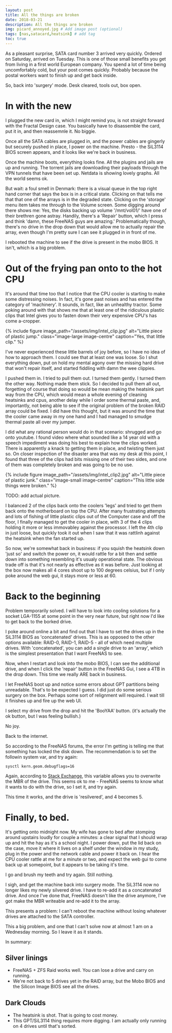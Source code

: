 ```yaml
---
layout: post
title: All the things are broken
date: 2018-03-21
description: All the things are broken
img: picard_annoyed.jpg # Add image post (optional)
tags: [nas,satacard,heatsink] # add tag
toc: true
---
```


As a pleasant surprise, SATA card number 3 arrived very quickly. Ordered on Saturday, arrived on Tuesday. This is one of those small benefits you get from living in a first world European company. You spend a lot of time being uncomfortably cold, but your post comes quickly. Probably because the postal workers want to finish up and get back inside.

So, back into 'surgery' mode. Desk cleared, tools out, box open.

# In with the new

I plugged the new card in, which I might remind you, is not straight forward with the Fractal Design case. You basically have to disassemble the card, put it in, and then reassemnle it. No biggie.

Once all the SATA cables are plugged in, and the power cables are gingerly but securely pushed in place, I power on the machine. Presto - the SiL3114 BIOS screen appears, and it looks like we're back in business.

Once the machine boots, everything looks fine. All the plugins and jails are up and running. The torrent jails are downloading their payloads through the VPN tunnels that have been set up. Netdata is showing lovely graphs. All the world seems ok.

But wait: a foul smell in Denmark: there is a visual queue in the top right hand corner that says the box is in a critical state. Clicking on that tells me that that one of the arrays is in the degraded state. Clicking on the 'storage' menu item takes me through to the Volume screen. Some digging around there shows me: Yes, the disks backing up volume '/mnt/vol01/' have one of their brethren gone astray. Handily, there's a 'Repair' button, which I press and think 'damn, these FreeNAS guys are amazing.' Problematically though, there's no drive in the drop down that would allow me to actually repair the array, even though I'm pretty sure I can see it plugged in in front of me.

I rebooted the machine to see if the drive is present in the mobo BIOS. It isn't, which is a big problem.

# Out of the frying pan onto to the hot CPU

It's around that time too that I notice that the CPU cooler is starting to make some distressing noises. In fact, it's gone past noises and has entered the category of 'machinery'. It sounds, in fact, like an unhealthy tractor. Some poking around with that shows me that at least one of the ridiculous plastic clips that Intel gives you to fasten down their very expensive CPU's has come a-cropper.

{% include figure image_path="/assets/img/intel_clip.jpg" alt="Little piece of plastic jump." class="image-large image-centre" caption="Yes, that little clip." %}

I've never experienced these little barrels of joy before, so I have no idea of how to approach them. I could see that at least one was loose. So I shut everything down, put on hold my mental agony over the missing hard drive that won't repair itself, and started fiddling with damn the wee clippies.

I pushed them in. I tried to pull them out. I turned them gently. I turned them the other way. Nothing made them stick. So I decided to pull them all out, forgetting of course that doing so would be mean making the heatsink part way from the CPU, which would mean a whole evening of cleaning heatsinks and cpus, another delay while I order some thermal paste, and, importantly, not being able to see if the original problem of the broken RAID array could be fixed. I did have this thought, but it was around the time that the cooler came away in my one hand and I had managed to smudge thermal paste all over my jumper.

I did what any rational person would do in that scenario: shrugged and go onto youtube. I found video where what sounded like a 14 year old with a speech impediment was doing his best to explain how the clips worked. There is apparently a knack to getting them in place, and twisting them just so. On closer inspection of the disaster area that was my desk at this point, I found that three of the clips had bits missing one of their two sides, and one of them was completely broken and was going to be no use.

{% include figure image_path="/assets/img/intel_clip2.jpg" alt="Little piece of plastic junk." class="image-small image-centre" caption="This little side things were broken." %}

TODO: add actual picture.

I balanced 2 of the clips back onto the coolers 'legs' and tried to get them back onto the motherboard on top the CPU. After many frustrating attempts and lots of fishing of little plastic clips out of the Computer case and off the floor, I finally managed to get the cooler in place, with 3 of the 4 clips holding it more or less immovabley against the processor. I left the 4th clip in just loose, but quickly took it out when I saw that it was rattlinh against the heatsink when the fan started up.

So now, we're somewhat back in business: if you squish the heatsink down 'just so' and switch the power on, it would rattle for a bit then and settle down into something resembling it's usualy operational state. The obvious trade off is that it's not nearly as effective as it was before. Just looking at the box now makes all 4 cores shoot up to 100 degrees celsius, but if I only poke around the web gui, it stays more or less at 60.

# Back to the beginning

Problem temporarily solved. I will have to look into cooling solutions for a socket LGA-1155 at some point in the very near future, but right now I'd like to get back to the borked drive.

I poke around online a bit and find out that I have to set the drives up in the SiL3114 BIOS as 'concatenated' drives. This is as opposed to the other options available: RAID-0, RAID-1, RAID-5 - all of which need multiple drives. With 'concatenated', you can add a single drive to an 'array', which is the simplest presentation that I want FreeNAS to see.

Now, when I restart and look into the mobo BIOS, I can see the additional drive, and when I click the 'repair' button in the FreeNAS Gui, I see a 4TB in the drop down. This time we really ARE back in business.

I let FreeNAS boot up and notice some errors about GPT partitions being unreadable. That's to be expected I guess. I did just do some serious surgery on the box. Perhaps some sort of relignment will required. I wait till it finishes up and fire up the web UI.

I select my drive from the drop and hit the 'BooYAA' button. (it's actually the ok button, but I was feeling bullish.)

No joy.

Back to the internet.

So according to the FreeNAS forums, the error I'm getting is telling me that something has locked the disk down. The recommendation is to set the followin system var, and try again:

    sysctl kern.geom.debugflags=16

Again, according to [Stack Exchange](https://unix.stackexchange.com/questions/194249/what-is-the-purpose-of-flag-kern-geom-debugflags-in-freebsd), this variable allows you to overwrite the MBR of the drive. This seems ok to me - FreeNAS seems to know what it wants to do with the drive, so I set it, and try again.

This time it works, and the drive is 'resilvered', and 4 becomes 5.

# Finally, to bed.

It's getting onto midnight now. My wife has gone to bed after stomping around upstairs loudly for couple a minutes: a clear signal that I should wrap up and hit the hay as it's a school night. I power down, put the lid back on the case, move it where it lives on a shelf under the window in my study, plug in the power and the network cable and power it back on. I hear the CPU cooler rattle at me for a minute or two, and expect the web gui to come back up at somepoint, but it appears to be taking it's time.

I go and brush my teeth and try again. Still nothing.

I sigh, and get the machine back into surgery mode. The SiL3114 now no longer likes my newly silvered drive. I have to re-add it as a concatenated drive. And once I've done that, FreeNAS doesn't like the drive anymore, I've got make the MBR writeable and re-add it to the array.

This presents a problem: I can't reboot the machine without losing whatever drives are attached to the SATA controller.

This a big problem, and one that I can't solve now at almost 1 am on a Wednesday morning. So I leave it as it stands.

In summary:

## Silver linings
* FreeNAS + ZFS Raid works well. You can lose a drive and carry on running.
* We're not back to 5 drives yet in the RAID array, but the Mobo BIOS and the Silicon Image BIOS see all the drives.

## Dark Clouds
* The heatsink is shot. That is going to cost money.
* This GPT/SiL3114 thing requires more digging. I am actually only running on 4 drives until that's sorted.
